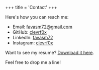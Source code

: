+++
title = 'Contact'
+++

Here's how you can reach me:

- Email: [favasm72@gmail.com](mailto:favasm72@gmail.com)
- GitHub: [clevrf0x](https://github.com/clevrf0x)
- LinkedIn: [favasm72](https://www.linkedin.com/in/favasm72)
- Instagram: [clevrf0x](https://www.instagram.com/clevrf0x)

Want to see my resume? [Download it here](resume.pdf).

Feel free to drop me a line!
